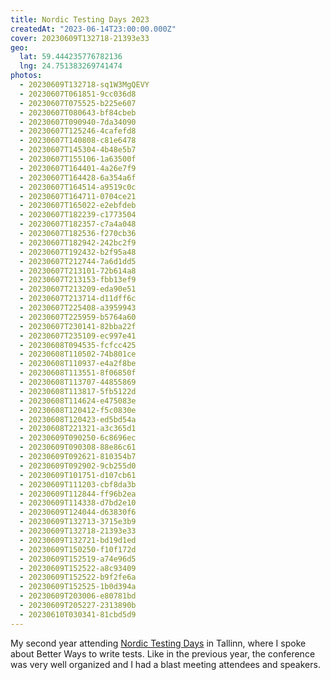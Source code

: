 ```yaml
---
title: Nordic Testing Days 2023
createdAt: "2023-06-14T23:00:00.000Z"
cover: 20230609T132718-21393e33
geo:
  lat: 59.444235776782136
  lng: 24.751383269741474
photos:
  - 20230609T132718-sq1W3MgQEVY
  - 20230607T061851-9cc036d8
  - 20230607T075525-b225e607
  - 20230607T080643-bf84cbeb
  - 20230607T090940-7da34090
  - 20230607T125246-4cafefd8
  - 20230607T140808-c81e6478
  - 20230607T145304-4b48e5b7
  - 20230607T155106-1a63500f
  - 20230607T164401-4a26e7f9
  - 20230607T164428-6a354a6f
  - 20230607T164514-a9519c0c
  - 20230607T164711-0704ce21
  - 20230607T165022-e2ebfdeb
  - 20230607T182239-c1773504
  - 20230607T182357-c7a4a048
  - 20230607T182536-f270cb36
  - 20230607T182942-242bc2f9
  - 20230607T192432-b2f95a48
  - 20230607T212744-7a6d1dd5
  - 20230607T213101-72b614a8
  - 20230607T213153-fbb13ef9
  - 20230607T213209-eda90e51
  - 20230607T213714-d11dff6c
  - 20230607T225408-a3959943
  - 20230607T225959-b5764a60
  - 20230607T230141-82bba22f
  - 20230607T235109-ec997e41
  - 20230608T094535-fcfcc425
  - 20230608T110502-74b801ce
  - 20230608T110937-e4a2f8be
  - 20230608T113551-8f06850f
  - 20230608T113707-44855869
  - 20230608T113817-5fb5122d
  - 20230608T114624-e475083e
  - 20230608T120412-f5c0830e
  - 20230608T120423-ed5bd54a
  - 20230608T221321-a3c365d1
  - 20230609T090250-6c8696ec
  - 20230609T090308-88e86c61
  - 20230609T092621-810354b7
  - 20230609T092902-9cb255d0
  - 20230609T101751-d107cb61
  - 20230609T111203-cbf8da3b
  - 20230609T112844-ff96b2ea
  - 20230609T114338-d7bd2e10
  - 20230609T124044-d63830f6
  - 20230609T132713-3715e3b9
  - 20230609T132718-21393e33
  - 20230609T132721-bd19d1ed
  - 20230609T150250-f10f172d
  - 20230609T152519-a74e96d5
  - 20230609T152522-a8c93409
  - 20230609T152522-b9f2fe6a
  - 20230609T152525-1b0d394a
  - 20230609T203006-e80781bd
  - 20230609T205227-2313890b
  - 20230610T030341-81cbd5d9
---
```


My second year attending [Nordic Testing Days](https://nordictestingdays.eu/) in
Tallinn, where I spoke about Better Ways to write tests. Like in the previous
year, the conference was very well organized and I had a blast meeting attendees
and speakers.

